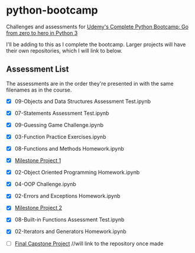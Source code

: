 # python-bootcamp
Challenges and assessments for [Udemy's Complete Python Bootcamp: Go from zero to hero in Python 3](https://www.udemy.com/complete-python-bootcamp/)

I'll be adding to this as I complete the bootcamp. Larger projects will have their own repositories, which I will link to below.

## Assessment List
The assessments are in the order they're presented in with the same filenames as in the course.

- [x] 09-Objects and Data Structures Assessment Test.ipynb

- [x] 07-Statements Assessment Test.ipynb

- [x] 09-Guessing Game Challenge.ipynb

- [x] 03-Function Practice Exercises.ipynb

- [x] 08-Functions and Methods Homework.ipynb

- [x] [Milestone Project 1](https://github.com/kjschmidt913/milestone-one)

- [x] 02-Object Oriented Programming Homework.ipynb

- [x] 04-OOP Challenge.ipynb

- [x] 02-Errors and Exceptions Homework.ipynb

- [x] [Milestone Project 2](https://github.com/kjschmidt913/milestone-two)

- [x] 08-Built-in Functions Assessment Test.ipynb

- [x] 02-Iterators and Generators Homework.ipynb

- [ ] [Final Capstone Project](https://github.com/kjschmidt913/python-bootcamp) //will link to the repository once made  
